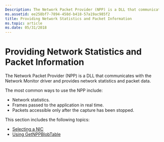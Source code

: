 ```yaml
---
Description: The Network Packet Provider (NPP) is a DLL that communicates with the Network Monitor driver and provides network statistics and packet data.
ms.assetid: ee258bf7-7894-458d-b418-57a19ac985f2
title: Providing Network Statistics and Packet Information
ms.topic: article
ms.date: 05/31/2018
---
```


# Providing Network Statistics and Packet Information

The Network Packet Provider (NPP) is a DLL that communicates with the Network Monitor driver and provides network statistics and packet data.

The most common ways to use the NPP include:

-   Network statistics.
-   Frames passed to the application in real time.
-   Packets accessible only after the capture has been stopped.

This section includes the following topics:

-   [Selecting a NIC](selecting-a-nic-using-getnppblobfromui.md)
-   [Using GetNPPBlobTable](using-getnppblobtable.md)

 

 



